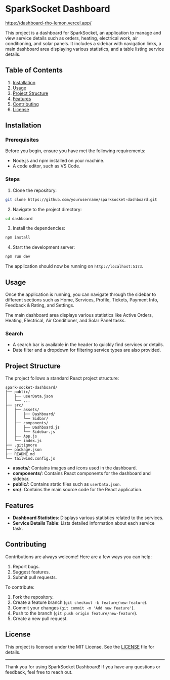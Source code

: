# SparkSocket Dashboard
https://dashboard-rho-lemon.vercel.app/

This project is a dashboard for SparkSocket, an application to manage and view service details such as orders, heating, electrical work, air conditioning, and solar panels.
It includes a sidebar with navigation links, a main dashboard area displaying various statistics, and a table listing service details.

## Table of Contents

1. [Installation](#installation)
2. [Usage](#usage)
3. [Project Structure](#project-structure)
4. [Features](#features)
5. [Contributing](#contributing)
6. [License](#license)

## Installation

### Prerequisites

Before you begin, ensure you have met the following requirements:

- Node.js and npm installed on your machine.
- A code editor, such as VS Code.

### Steps

1. Clone the repository:

```bash
git clone https://github.com/yourusername/sparksocket-dashboard.git
```

2. Navigate to the project directory:

```bash
cd dashboard
```

3. Install the dependencies:

```bash
npm install
```

4. Start the development server:

```bash
npm run dev
```

The application should now be running on `http://localhost:5173`.

## Usage

Once the application is running, you can navigate through the sidebar to different sections such as Home, Services, Profile, Tickets, Payment Info, Feedback & Rating, and Settings.

The main dashboard area displays various statistics like Active Orders, Heating, Electrical, Air Conditioner, and Solar Panel tasks.

### Search

- A search bar is available in the header to quickly find services or details.
- Date filter and a dropdown for filtering service types are also provided.

## Project Structure

The project follows a standard React project structure:

```plaintext
spark-socket-dashboard/
├── public/
│   ├── userData.json
│   └── ...
├── src/
│   ├── assets/
│   │   ├── Dashboard/
│   │   └── Sidbar/
│   ├── components/
│   │   ├── Dashboard.js
│   │   └── Sidebar.js
│   ├── App.js
│   └── index.js
├── .gitignore
├── package.json
├── README.md
└── tailwind.config.js
```

- **assets/**: Contains images and icons used in the dashboard.
- **components/**: Contains React components for the dashboard and sidebar.
- **public/**: Contains static files such as `userData.json`.
- **src/**: Contains the main source code for the React application.

## Features

- **Dashboard Statistics**: Displays various statistics related to the services.
- **Service Details Table**: Lists detailed information about each service task.

## Contributing

Contributions are always welcome! Here are a few ways you can help:

1. Report bugs.
2. Suggest features.
3. Submit pull requests.

To contribute:

1. Fork the repository.
2. Create a feature branch (`git checkout -b feature/new-feature`).
3. Commit your changes (`git commit -m 'Add new feature'`).
4. Push to the branch (`git push origin feature/new-feature`).
5. Create a new pull request.

## License

This project is licensed under the MIT License. See the [LICENSE](LICENSE) file for details.

---

Thank you for using SparkSocket Dashboard! If you have any questions or feedback, feel free to reach out.
